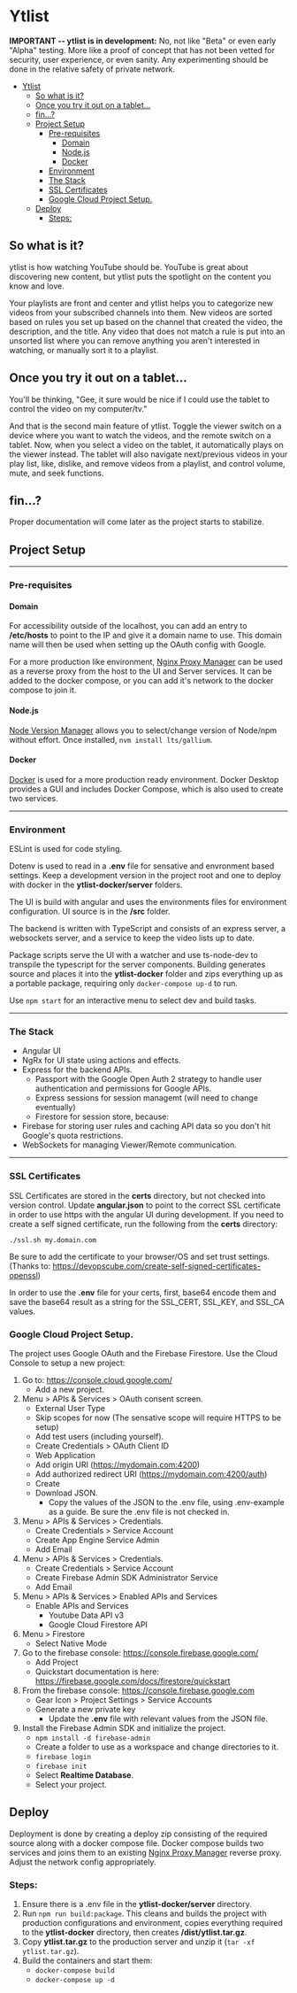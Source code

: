 # Ytlist

**IMPORTANT -- ytlist is in development:** No, not like "Beta" or even early "Alpha" testing. More like a proof of concept that has not been vetted for security, user experience, or even sanity. Any experimenting should be done in the relative safety of private network.

- [Ytlist](#ytlist)
  - [So what is it?](#so-what-is-it)
  - [Once you try it out on a tablet...](#once-you-try-it-out-on-a-tablet)
  - [fin...?](#fin)
  - [Project Setup](#project-setup)
    - [Pre-requisites](#pre-requisites)
      - [Domain](#domain)
      - [Node.js](#nodejs)
      - [Docker](#docker)
    - [Environment](#environment)
    - [The Stack](#the-stack)
    - [SSL Certificates](#ssl-certificates)
    - [Google Cloud Project Setup.](#google-cloud-project-setup)
  - [Deploy](#deploy)
    - [Steps:](#steps)



## So what is it?

ytlist is how watching YouTube should be. YouTube is great about discovering new content, but ytlist puts the spotlight on the content you know and love.

Your playlists are front and center and ytlist helps you to categorize new videos from your subscribed channels into them. New videos are sorted based on rules you set up based on the channel that created the video, the description, and the title. Any video that does not match a rule is put into an unsorted list where you can remove anything you aren't interested in watching, or manually sort it to a playlist.

## Once you try it out on a tablet...

You'll be thinking, "Gee, it sure would be nice if I could use the tablet to control the video on my computer/tv."

And that is the second main feature of ytlist. Toggle the viewer switch on a device where you want to watch the videos, and the remote switch on a tablet. Now, when you select a video on the tablet, it automatically plays on the viewer instead. The tablet will also navigate next/previous videos in your play list, like, dislike, and remove videos from a playlist, and control volume, mute, and seek functions.


## fin...?

Proper documentation will come later as the project starts to stabilize.


## Project Setup

---

### Pre-requisites

#### Domain
For accessibility outside of the localhost, you can add an entry to **/etc/hosts** to point to the IP and give it a domain name to use. This domain name will then be used when setting up the OAuth config with Google.

For a more production like environment, [Nginx Proxy Manager](https://nginxproxymanager.com/) can be used as a reverse proxy from the host to the UI and Server services. It can be added to the docker compose, or you can add it's network to the docker compose to join it.

#### Node.js

[Node Version Manager](https://github.com/nvm-sh/nvm) allows you to select/change version of Node/npm without effort. Once installed, `nvm install lts/gallium`.

#### Docker

[Docker](https://www.docker.com/) is used for a more production ready environment. Docker Desktop provides a GUI and includes Docker Compose, which is also used to create two services.

---

### Environment

ESLint is used for code styling. 

Dotenv is used to read in a **.env** file for sensative and envronment based settings. Keep a development version in the project root and one to deploy with docker in the **ytlist-docker/server** folders.

The UI is build with angular and uses the environments files for environment configuration. UI source is in the **/src** folder.

The backend is written with TypeScript and consists of an express server, a websockets server, and a service to keep the video lists up to date. 

Package scripts serve the UI with a watcher and use ts-node-dev to transpile the typescript for the server components. Building generates source and places it into the **ytlist-docker** folder and zips everything up as a portable package, requiring only `docker-compose up-d` to run.

Use `npm start` for an interactive menu to select dev and build tasks.

---

### The Stack
- Angular UI
- NgRx for UI state using actions and effects.
- Express for the backend APIs.
  - Passport with the Google Open Auth 2 strategy to handle user authentication and permissions for Google APIs.
  - Express sessions for session managemt (will need to change eventually)
  - Firestore for session store, because:
- Firebase for storing user rules and caching API data so you don't hit Google's quota restrictions.
- WebSockets for managing Viewer/Remote communication.
  
---

### SSL Certificates

SSL Certificates are stored in the **certs** directory, but not checked into version control. Update **angular.json** to point to the correct SSL certificate in order to use https with the angular UI during development. If you need to create a self signed certificate, run the following from the **certs** directory:

  `./ssl.sh my.domain.com`

Be sure to add the certificate to your browser/OS and set trust settings.
(Thanks to: https://devopscube.com/create-self-signed-certificates-openssl)

In order to use the **.env** file for your certs, first, base64 encode them and save the base64 result as a string for the SSL_CERT, SSL_KEY, and SSL_CA values.

### Google Cloud Project Setup.

The project uses Google OAuth and the Firebase Firestore. Use the Cloud Console to setup a new project:

1.  Go to: https://console.cloud.google.com/
    * Add a new project.
1. Menu > APIs & Services > OAuth consent screen.
     * External User Type
     * Skip scopes for now (The sensative scope will require HTTPS to be setup)
     * Add test users (including yourself).
     * Create Credentials > OAuth Client ID
     * Web Application
     * Add origin URI (https://mydomain.com:4200)
     * Add authorized redirect URI (https://mydomain.com:4200/auth)
     * Create
     * Download JSON.
        * Copy the values of the JSON to the .env file, using .env-example as a guide. Be sure the .env file is not checked in. 
1. Menu > APIs & Services > Credentials.
   * Create Credentials > Service Account
   * Create App Engine Service Admin
   * Add Email
1. Menu > APIs & Services > Credentials.
   * Create Credentials > Service Account
   * Create Firebase Admin SDK Administrator Service
   * Add Email
1. Menu > APIs & Services > Enabled APIs and Services
   * Enable APIs and Services
     * Youtube Data API v3
     * Google Cloud Firestore API
1. Menu > Firestore
   * Select Native Mode
1. Go to the firebase console: https://console.firebase.google.com/
   * Add Project
   * Quickstart documentation is here: https://firebase.google.com/docs/firestore/quickstart
1. From the firebase console: https://console.firebase.google.com
   * Gear Icon > Project Settings > Service Accounts
   * Generate a new private key
     * Update the **.env** file with relevant values from the JSON file.
1. Install the Firebase Admin SDK and initialize the project.
   * `npm install -d firebase-admin`
   * Create a folder to use as a workspace and change directories to it.
   * `firebase login`
   * `firebase init`
   * Select **Realtime Database**.
   * Select your project.

## Deploy

Deployment is done by creating a deploy zip consisting of the required source along with a docker compose file. Docker compose builds two services and joins them to an existing [Nginx Proxy Manager](https://nginxproxymanager.com/) reverse proxy. Adjust the network config appropriately. 

### Steps:

1. Ensure there is a .env file in the **ytlist-docker/server** directory.
1. Run `npm run build:package`. This cleans and builds the project with production configurations and environment, copies everything required to the **ytlist-docker** directory, then creates **/dist/ytlist.tar.gz**.
1. Copy **ytlist.tar.gz** to the production server and unzip it (`tar -xf ytlist.tar.gz`).
1. Build the containers and start them:
   * `docker-compose build`
   * `docker-compose up -d`